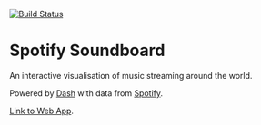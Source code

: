 [![Build Status](https://travis-ci.com/domvwt/spotify-soundboard.svg?branch=development)](https://travis-ci.com/domvwt/spotify-soundboard)

# Spotify Soundboard

An interactive visualisation of music streaming around the world.

Powered by [Dash](https://plotly.com/dash/) with data from [Spotify](https://spotifycharts.com/regional).

[Link to Web App](https://spotify-soundboard-app.herokuapp.com/).
